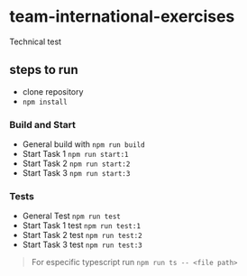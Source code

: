 # team-international-exercises
Technical test

## steps to run
- clone repository
- `npm install`
### Build and Start
- General build with `npm run build`
- Start Task 1 `npm run start:1`
- Start Task 2 `npm run start:2`
- Start Task 3 `npm run start:3`

### Tests
- General Test `npm run test`
- Start Task 1 test `npm run test:1`
- Start Task 2 test `npm run test:2`
- Start Task 3 test `npm run test:3`

> For especific typescript run `npm run ts -- <file path>` 


